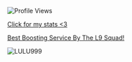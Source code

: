 
![Profile Views](https://img.shields.io/badge/Profile%20Views-9999-89CFF0)


[Click for my stats <3](https://www.leagueofgraphs.com/summoner/euw/farm+minions+ok-1481)

[Best Boosting Service By The L9 Squad!](https://l9eloboosting.com/)
<!--
**smokedawaymybrain/smokedawaymybrain** is a ✨ _special_ ✨ repository because its `README.md` (this file) appears on your GitHub profile.

Here are some ideas to get you started:

- 🔭 I’m currently working on ...
- 🌱 I’m currently learning ...
- 👯 I’m looking to collaborate on ...
- 🤔 I’m looking for help with ...
- 💬 Ask me about ...
- 📫 How to reach me: ...
- 😄 Pronouns: ...
- ⚡ Fun fact: ...
-->
![LULU999](https://github.com/user-attachments/assets/f3c580e0-ff0f-458a-b30b-6373a9e9e346)

